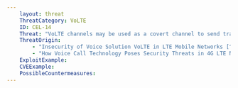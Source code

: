 ```yaml
---
    layout: threat
    ThreatCategory: VoLTE
    ID: CEL-14
    Threat: "VoLTE channels may be used as a covert channel to send traditional data traffic, potentially leading to a reduced charge on that data"
    ThreatOrigin:
        - "Insecurity of Voice Solution VoLTE in LTE Mobile Networks [^170]"
        - "How Voice Call Technology Poses Security Threats in 4G LTE Networks [^181]"
    ExploitExample:
    CVEExample:
    PossibleCountermeasures:
---
```

